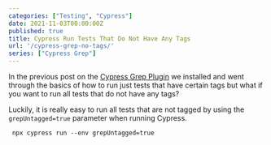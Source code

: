 ```yaml
---
categories: ["Testing", "Cypress"]
date: 2021-11-03T00:00:00Z
published: true
title: Cypress Run Tests That Do Not Have Any Tags
url: '/cypress-grep-no-tags/'
series: ["Cypress Grep"]
---
```


In the previous post on the [Cypress Grep Plugin](/cypress-grep) we installed and went through the basics of how to run just tests that have certain tags but what if you want to run all tests that do not have any tags?

<!--more-->

Luckily, it is really easy to run all tests that are not tagged by using the `grepUntagged=true` parameter when running Cypress.

```shell
 npx cypress run --env grepUntagged=true
```
